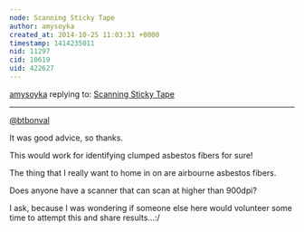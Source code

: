 ```yaml
---
node: Scanning Sticky Tape
author: amysoyka
created_at: 2014-10-25 11:03:31 +0000
timestamp: 1414235011
nid: 11297
cid: 10619
uid: 422627
---
```




[amysoyka](../profile/amysoyka) replying to: [Scanning Sticky Tape](../notes/amysoyka/10-24-2014/scanning-sticky-tape)

----
[@btbonval](/profile/btbonval)

It was good advice, so thanks.

This would work for identifying clumped asbestos fibers for sure!

The thing that I really want to home in on are airbourne asbestos fibers.

Does anyone have a scanner that can scan at higher than 900dpi?

I ask, because I was wondering if someone else here would volunteer some time to attempt this and share results...:/